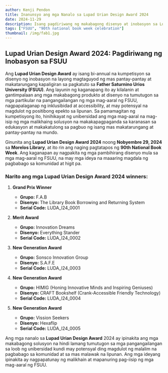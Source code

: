 ```yaml
---
author: Kenji Pendon
title: Inanunsyo ang mga Nanalo sa Lupad Urian Design Award 2024
date: 2024-11-29
description: Isang pagdiriwang ng makabagong disenyo at inobasyon sa Lupad Urian Design Award, ginanap sa Morelos Library.
tags: ["FSUU", "90th national book week celebration"]
thumbnail: /img/fab1.jpg
---
```


## Lupad Urian Design Award 2024: Pagdiriwang ng Inobasyon sa FSUU

Ang **Lupad Urian Design Award** ay isang bi-annual na kumpetisyon sa disenyo ng inobasyon na layong magtaguyod ng mas pantay-pantay at makatarungang kapaligiran sa pagkatuto sa **Father Saturnino Urios University (FSUU)**. Ang layunin ng kaganapang ito ay kilalanin at gantimpalaan ang mga makabagong produkto at disenyo na tumutugon sa mga partikular na pangangailangan ng mga mag-aaral ng FSUU, nagpapalaganap ng inklusibidad at accessibility, at may potensyal na magdulot ng positibong epekto sa lipunan. Sa pamamagitan ng kumpetisyong ito, hinihikayat ng unibersidad ang mga mag-aaral na mag-isip ng mga malikhaing solusyon na makakapagpaganda sa karanasan sa edukasyon at makakatulong sa pagbuo ng isang mas makatarungang at pantay-pantay na mundo.

Ginunita ang **Lupad Urian Design Award 2024** noong **Nobyembre 29, 2024** sa **Morelos Library**, at ito rin ang naging pagtatapos ng **90th National Book Week**. Ang kaganapan ay nagpakita ng mga pambihirang disenyo mula sa mga mag-aaral ng FSUU, na may mga ideya na maaaring magdala ng pagbabago sa komunidad at higit pa.

### Narito ang mga **Lupad Urian Design Award 2024 winners**:

1. **Grand Prix Winner**

   - **Grupo:** F.A.B
   - **Disenyo:** The Library Book Borrowing and Returning System
   - **Serial Code:** LUDA_I24_0001

2. **Merit Award**

   - **Grupo:** Innovation Dreams
   - **Disenyo:** Everything Stander
   - **Serial Code:** LUDA_I24_0002

3. **New Generation Award**

   - **Grupo:** Sonsco Innovation Group
   - **Disenyo:** S.A.F.E
   - **Serial Code:** LUDA_I24_0003

4. **New Generation Award**

   - **Grupo:** HIMIG (Honing Innovative Minds and Inspiring Geniuses)
   - **Disenyo:** CRAFT Bookshelf (Crank-Accessible Friendly Technology)
   - **Serial Code:** LUDA_I24_0004

5. **New Generation Award**

   - **Grupo:** Vission Seekers
   - **Disenyo:** Hexaflip
   - **Serial Code:** LUDA_I24_0005

Ang mga nanalo sa **Lupad Urian Design Award** 2024 ay ipinakita ang mga makabagong solusyon na hindi lamang tumutugon sa mga pangangailangan sa loob ng unibersidad kundi may potensyal ding magdulot ng malalim na pagbabago sa komunidad at sa mas malawak na lipunan. Ang mga ideyang ipinakita ay nagpapatunay ng malikhain at mapanuring pag-iisip ng mga mag-aaral ng FSUU.

